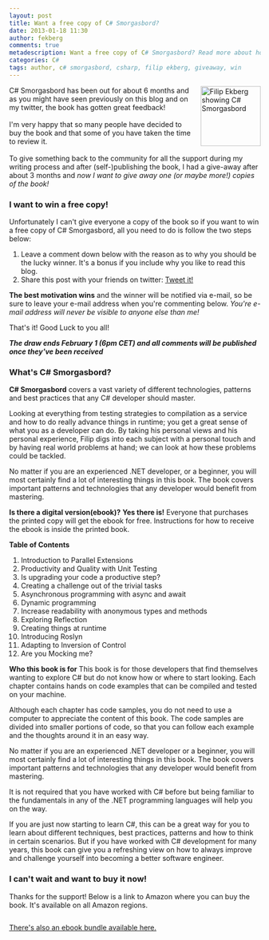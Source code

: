 ```yaml
---
layout: post
title: Want a free copy of C# Smorgasbord?
date: 2013-01-18 11:30
author: fekberg
comments: true
metadescription: Want a free copy of C# Smorgasbord? Read more about how to win a free copy!
categories: C#
tags: author, c# smorgasbord, csharp, filip ekberg, giveaway, win
---
```

<img class="alignright size-medium wp-image-1640" style="float: right;padding-left: 10px;padding-bottom: 10px" alt="Filip Ekberg showing C# Smorgasbord" src="http://cdn.filipekberg.se/fekberg-blog/wp-content/uploads/2013/01/CSharpSmorgasbord-218x300.png" width="120" />C# Smorgasbord has been out for about 6 months and as you might have seen previously on this blog and on my twitter, the book has gotten great feedback!<br/><br/>I'm very happy that so many people have decided to buy the book and that some of you have taken the time to review it.<br/><br/>To give something back to the community for all the support during my writing process and after (self-)publishing the book, I had a give-away after about 3 months and <em>now I want to give away one (or maybe more!) copies of the book!</em><!--excerpt-->
<h3>I want to win a free copy!</h3>
Unfortunately I can't give everyone a copy of the book so if you want to win a free copy of C# Smorgasbord, all you need to do is follow the two steps below:
<ol>
	<li>Leave a comment down below with the reason as to why you should be the lucky winner. It's a bonus if you include why you like to read this blog.</li>
	<li>Share this post with your friends on twitter:  <a href="https://twitter.com/share" class="twitter-share-button" data-text="I want to win a copy of C# Smorgasbord, do you?" data-via="fekberg" data-hashtags="csharp">Tweet it!</a>
<script>!function(d,s,id){var js,fjs=d.getElementsByTagName(s)[0];if(!d.getElementById(id)){js=d.createElement(s);js.id=id;js.src="//platform.twitter.com/widgets.js";fjs.parentNode.insertBefore(js,fjs);}}(document,"script","twitter-wjs");</script></li></li>
</ol>
<strong>The best motivation wins</strong> and the winner will be notified via e-mail, so be sure to leave your e-mail address when you're commenting below. <em>You're e-mail address will never be visible to anyone else than me!</em> 

That's it! Good Luck to you all!

<strong><em>The draw ends February 1 (6pm CET) and all comments will be published once they've been received</em></strong>

<h3>What's C# Smorgasbord?</h3>
<strong>C# Smorgasbord</strong> covers a vast variety of different technologies, patterns and best practices that any C# developer should master.

Looking at everything from testing strategies to compilation as a service and how to do really advance things in runtime; you get a great sense of what you as a developer can do. By taking his personal views and his personal experience, Filip digs into each subject with a personal touch and by having real world problems at hand; we can look at how these problems could be tackled.

No matter if you are an experienced .NET developer, or a beginner, you will most certainly find a lot of interesting things in this book. The book covers important patterns and technologies that any developer would benefit from mastering.

<strong>Is there a digital version(ebook)?</strong>
<strong>Yes there is!</strong> Everyone that purchases the printed copy will get the ebook for free. Instructions for how to receive the ebook is inside the printed book.

<strong>Table of Contents</strong>
<ol>
	<li>Introduction to Parallel Extensions</li>
	<li>Productivity and Quality with Unit Testing</li>
	<li>Is upgrading your code a productive step?</li>
	<li>Creating a challenge out of the trivial tasks</li>
	<li>Asynchronous programming with async and await</li>
	<li>Dynamic programming</li>
	<li>Increase readability with anonymous types and methods</li>
	<li>Exploring Reflection</li>
	<li>Creating things at runtime</li>
	<li>Introducing Roslyn</li>
	<li>Adapting to Inversion of Control</li>
	<li>Are you Mocking me?</li>
</ol>
<strong>Who this book is for</strong>
This book is for those developers that find themselves wanting to explore C# but do not know how or where to start looking. Each chapter contains hands on code examples that can be compiled and tested on your machine.

Although each chapter has code samples, you do not need to use a computer to appreciate the content of this book. The code samples are divided into smaller portions of code, so that you can follow each example and the thoughts around it in an easy way.

No matter if you are an experienced .NET developer or a beginner, you will most certainly find a lot of interesting things in this book. The book covers important patterns and technologies that any developer would benefit from mastering.

It is not required that you have worked with C# before but being familiar to the fundamentals in any of the .NET programming languages will help you on the way.

If you are just now starting to learn C#, this can be a great way for you to learn about different techniques, best practices, patterns and how to think in certain scenarios. But if you have worked with C# development for many years, this book can give you a refreshing view on how to always improve and challenge yourself into becoming a better software engineer.

<h3>I can't wait and want to buy it now!</h3>
Thanks for the support! Below is a link to Amazon where you can buy the book. It's available on all Amazon regions.

<a href="http://www.amazon.com/C-Smorgasbord-Filip-Ekberg/dp/1468152106/"><img title="C# Smorgasbord" alt="" src="http://cdn.filipekberg.se/fekberg-blog/wp-content/uploads/2012/08/CSharpSmorgasbord.png" /></a>

<a href="http://books.filipekberg.se/">There's also an ebook bundle available here.</a>
